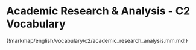 # Academic Research & Analysis - C2 Vocabulary

{!markmap/english/vocabulary/c2/academic_research_analysis.mm.md!}
